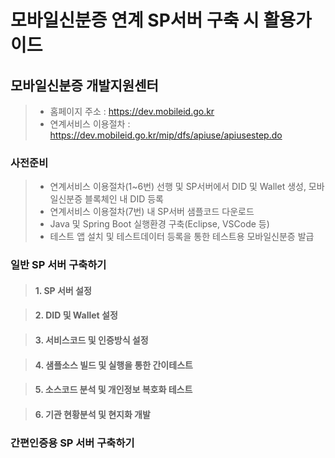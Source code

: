 # 모바일신분증 연계 SP서버 구축 시 활용가이드

## 모바일신분증 개발지원센터
 >  - 홈페이지 주소 : https://dev.mobileid.go.kr
>  - 연계서비스 이용절차 : https://dev.mobileid.go.kr/mip/dfs/apiuse/apiusestep.do

### 사전준비
> - 연계서비스 이용절차(1~6번) 선행 및 SP서버에서 DID 및 Wallet 생성, 모바일신분증 블록체인 내 DID 등록
> - 연계서비스 이용절차(7번) 내 SP서버 샘플코드 다운로드
> - Java 및 Spring Boot 실행환경 구축(Eclipse, VSCode 등)
> - 테스트 앱 설치 및 테스트데이터 등록을 통한 테스트용 모바일신분증 발급

### 일반 SP 서버 구축하기

> #### 1. SP 서버 설정

> #### 2. DID 및 Wallet 설정

> #### 3. 서비스코드 및 인증방식 설정

> #### 4. 샘플소스 빌드 및 실행을 통한 간이테스트

> #### 5. 소스코드 분석 및 개인정보 복호화 테스트

> #### 6. 기관 현황분석 및 현지화 개발

### 간편인증용 SP 서버 구축하기
